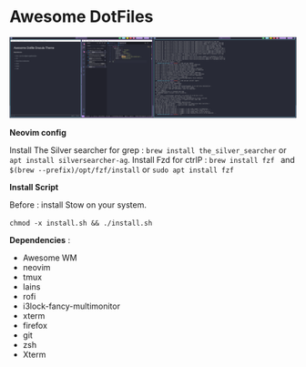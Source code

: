 # Awesome DotFiles

![Screenshot](./screenshot.png)

**Neovim config**

Install The Silver searcher for grep : `brew install the_silver_searcher` or `apt install silversearcher-ag`.
Install Fzd for ctrlP : `brew install fzf ` and `$(brew --prefix)/opt/fzf/install`  or `sudo apt install fzf`

**Install Script**

Before : install Stow on your system.

`chmod -x install.sh && ./install.sh`

**Dependencies** :

- Awesome WM
- neovim
- tmux
- lains
- rofi
- i3lock-fancy-multimonitor
- xterm
- firefox
- git
- zsh
- Xterm
